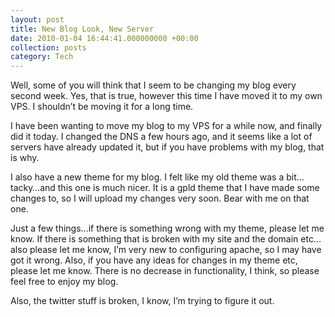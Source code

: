 ```yaml
---
layout: post
title: New Blog Look, New Server
date: 2010-01-04 16:44:41.000000000 +00:00
collection: posts
category: Tech
---
```


Well, some of you will think that I seem to be changing my blog every second week. Yes, that is true, however this time I have moved it to my own VPS. I shouldn’t be moving it for a long time.

I have been wanting to move my blog to my VPS for a while now, and finally did it today. I changed the DNS a few hours ago, and it seems like a lot of servers have already updated it, but if you have problems with my blog, that is why.

I also have a new theme for my blog. I felt like my old theme was a bit…tacky…and this one is much nicer. It is a gpld theme that I have made some changes to, so I will upload my changes very soon. Bear with me on that one.

Just a few things…if there is something wrong with my theme, please let me know. If there is something that is broken with my site and the domain etc…also please let me know, I’m very new to configuring apache, so I may have got it wrong. Also, if you have any ideas for changes in my theme etc, please let me know. There is no decrease in functionality, I think, so please feel free to enjoy my blog.

Also, the twitter stuff is broken, I know, I’m trying to figure it out.
